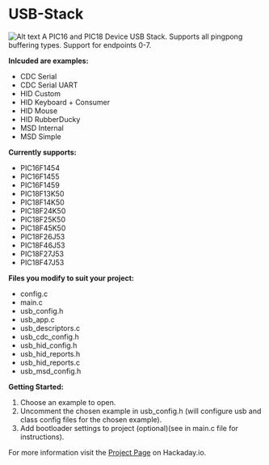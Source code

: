 # USB-Stack
![Alt text](Images/Image.jpg?raw=true "USB_Stack") 
A PIC16 and PIC18 Device USB Stack. Supports all pingpong buffering types. Support for endpoints 0-7.

**Inlcuded are examples:**
- CDC Serial
- CDC Serial UART
- HID Custom
- HID Keyboard + Consumer
- HID Mouse
- HID RubberDucky
- MSD Internal
- MSD Simple

**Currently supports:**
- PIC16F1454
- PIC16F1455
- PIC16F1459
- PIC18F13K50
- PIC18F14K50
- PIC18F24K50
- PIC18F25K50
- PIC18F45K50
- PIC18F26J53
- PIC18F46J53
- PIC18F27J53
- PIC18F47J53

**Files you modify to suit your project:**
- config.c
- main.c
- usb_config.h
- usb_app.c
- usb_descriptors.c
- usb_cdc_config.h
- usb_hid_config.h
- usb_hid_reports.h
- usb_hid_reports.c
- usb_msd_config.h

**Getting Started:**
1. Choose an example to open.
2. Uncomment the chosen example in usb_config.h (will configure usb and class config files for the chosen example).
3. Add bootloader settings to project (optional)(see in main.c file for instructions).

For more information visit the [Project Page](https://hackaday.io/project/165152-pic16-pic18-usb-stack) on Hackaday.io.


